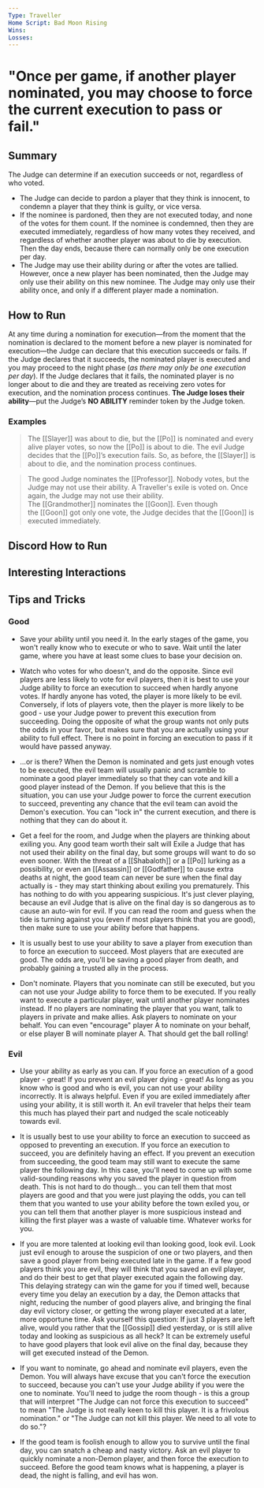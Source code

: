 ```yaml
---
Type: Traveller
Home Script: Bad Moon Rising
Wins: 
Losses:
---
```

# "Once per game, if another player nominated, you may choose to force the current execution to pass or fail."

## Summary
The Judge can determine if an execution succeeds or not, regardless of who voted.

- The Judge can decide to pardon a player that they think is innocent, to condemn a player that they think is guilty, or vice versa.
- If the nominee is pardoned, then they are not executed today, and none of the votes for them count. If the nominee is condemned, then they are executed immediately, regardless of how many votes they received, and regardless of whether another player was about to die by execution. Then the day ends, because there can normally only be one execution per day.
- The Judge may use their ability during or after the votes are tallied. However, once a new player has been nominated, then the Judge may only use their ability on this new nominee. The Judge may only use their ability once, and only if a different player made a nomination.
## How to Run
At any time during a nomination for execution—from the moment that the nomination is declared to the moment before a new player is nominated for execution—the Judge can declare that this execution succeeds or fails. If the Judge declares that it succeeds, the nominated player is executed and you may proceed to the night phase (_as there may only be one execution per day_). If the Judge declares that it fails, the nominated player is no longer about to die and they are treated as receiving zero votes for execution, and the nomination process continues. **The Judge loses their ability**—put the Judge’s **NO ABILITY** reminder token by the Judge token.
### Examples
>The [[Slayer]] was about to die, but the [[Po]] is nominated and every alive player votes, so now the [[Po]] is about to die. The evil Judge decides that the [[Po]]’s execution fails. So, as before, the [[Slayer]] is about to die, and the nomination process continues.

>The good Judge nominates the [[Professor]]. Nobody votes, but the Judge may not use their ability. A Traveller's exile is voted on. Once again, the Judge may not use their ability. The [[Grandmother]] nominates the [[Goon]]. Even though the [[Goon]] got only one vote, the Judge decides that the [[Goon]] is executed immediately.

## Discord How to Run


## Interesting Interactions


## Tips and Tricks
### Good
- Save your ability until you need it. In the early stages of the game, you won't really know who to execute or who to save. Wait until the later game, where you have at least some clues to base your decision on.

- Watch who votes for who doesn't, and do the opposite. Since evil players are less likely to vote for evil players, then it is best to use your Judge ability to force an execution to succeed when hardly anyone votes. If hardly anyone has voted, the player is more likely to be evil. Conversely, if lots of players vote, then the player is more likely to be good - use your Judge power to prevent this execution from succeeding. Doing the opposite of what the group wants not only puts the odds in your favor, but makes sure that you are actually using your ability to full effect. There is no point in forcing an execution to pass if it would have passed anyway.

- ...or is there? When the Demon is nominated and gets just enough votes to be executed, the evil team will usually panic and scramble to nominate a good player immediately so that they can vote and kill a good player instead of the Demon. If you believe that this is the situation, you can use your Judge power to force the current execution to succeed, preventing any chance that the evil team can avoid the Demon's execution. You can "lock in" the current execution, and there is nothing that they can do about it.

- Get a feel for the room, and Judge when the players are thinking about exiling you. Any good team worth their salt will Exile a Judge that has not used their ability on the final day, but some groups will want to do so even sooner. With the threat of a [[Shabaloth]] or a [[Po]] lurking as a possibility, or even an [[Assassin]] or [[Godfather]] to cause extra deaths at night, the good team can never be sure when the final day actually is - they may start thinking about exiling you prematurely. This has nothing to do with you appearing suspicious. It's just clever playing, because an evil Judge that is alive on the final day is so dangerous as to cause an auto-win for evil. If you can read the room and guess when the tide is turning against you (even if most players think that you are good), then make sure to use your ability before that happens.

- It is usually best to use your ability to save a player from execution than to force an execution to succeed. Most players that are executed are good. The odds are, you'll be saving a good player from death, and probably gaining a trusted ally in the process.

- Don't nominate. Players that you nominate can still be executed, but you can not use your Judge ability to force them to be executed. If you really want to execute a particular player, wait until another player nominates instead. If no players are nominating the player that you want, talk to players in private and make allies. Ask players to nominate on your behalf. You can even "encourage" player A to nominate on your behalf, or else player B will nominate player A. That should get the ball rolling!
### Evil
- Use your ability as early as you can. If you force an execution of a good player - great! If you prevent an evil player dying - great! As long as you know who is good and who is evil, you can not use your ability incorrectly. It is always helpful. Even if you are exiled immediately after using your ability, it is still worth it. An evil traveler that helps their team this much has played their part and nudged the scale noticeably towards evil.

- It is usually best to use your ability to force an execution to succeed as opposed to preventing an execution. If you force an execution to succeed, you are definitely having an effect. If you prevent an execution from succeeding, the good team may still want to execute the same player the following day. In this case, you'll need to come up with some valid-sounding reasons why you saved the player in question from death. This is not hard to do though... you can tell them that most players are good and that you were just playing the odds, you can tell them that you wanted to use your ability before the town exiled you, or you can tell them that another player is more suspicious instead and killing the first player was a waste of valuable time. Whatever works for you.

- If you are more talented at looking evil than looking good, look evil. Look just evil enough to arouse the suspicion of one or two players, and then save a good player from being executed late in the game. If a few good players think you are evil, they will think that you saved an evil player, and do their best to get that player executed again the following day. This delaying strategy can win the game for you if timed well, because every time you delay an execution by a day, the Demon attacks that night, reducing the number of good players alive, and bringing the final day evil victory closer, or getting the wrong player executed at a later, more opportune time. Ask yourself this question: If just 3 players are left alive, would you rather that the [[Gossip]] died yesterday, or is still alive today and looking as suspicious as all heck? It can be extremely useful to have good players that look evil alive on the final day, because they will get executed instead of the Demon.

- If you want to nominate, go ahead and nominate evil players, even the Demon. You will always have excuse that you can't force the execution to succeed, because you can't use your Judge ability if you were the one to nominate. You'll need to judge the room though - is this a group that will interpret "The Judge can not force this execution to succeed" to mean "The Judge is not really keen to kill this player. It is a frivolous nomination." or "The Judge can not kill this player. We need to all vote to do so."?

- If the good team is foolish enough to allow you to survive until the final day, you can snatch a cheap and nasty victory. Ask an evil player to quickly nominate a non-Demon player, and then force the execution to succeed. Before the good team knows what is happening, a player is dead, the night is falling, and evil has won.


